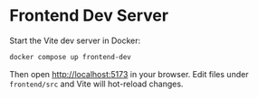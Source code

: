 # Frontend Dev Server

Start the Vite dev server in Docker:

```bash
docker compose up frontend-dev
```

Then open <http://localhost:5173> in your browser. Edit files under `frontend/src` and Vite will hot-reload changes.

